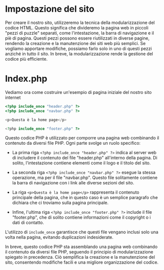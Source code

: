 # Impostazione del sito

Per creare il nostro sito, utilizzeremo la tecnica della modularizzazione del codice HTML. Questo significa che divideremo la pagina web in piccoli "pezzi di puzzle" separati, come l'intestazione, la barra di navigazione e il piè di pagina. Questi pezzi possono essere riutilizzati in diverse pagine, rendendo la creazione e la manutenzione dei siti web più semplici. Se vogliamo apportare modifiche, possiamo farlo solo in uno di questi pezzi anziché in tutto il sito. In breve, la modularizzazione rende la gestione del codice più efficiente.

# Index.php

Vediamo ora come costruire un'esempio di pagina iniziale del nostro sito internet

```php
<?php include_once "header.php" ?>
<?php include_once "navbar.php" ?>

<p>Questa è la home page</p>

<?php include_once "footer.php" ?>

```


Questo codice PHP è utilizzato per comporre una pagina web combinando il contenuto da diversi file PHP. Ogni parte svolge un ruolo specifico:

- La prima riga `<?php include_once "header.php" ?>` indica al server web di includere il contenuto del file "header.php" all'interno della pagina. Di solito, l'intestazione contiene elementi come il logo e il titolo del sito.

- La seconda riga `<?php include_once "navbar.php" ?>` esegue la stessa operazione, ma per il file "navbar.php". Questo file solitamente contiene la barra di navigazione con i link alle diverse sezioni del sito.

- La riga `<p>Questa è la home page</p>` rappresenta il contenuto principale della pagina, che in questo caso è un semplice paragrafo che dichiara che ci troviamo sulla pagina principale.

- Infine, l'ultima riga `<?php include_once "footer.php" ?>` include il file "footer.php", che di solito contiene informazioni come il copyright o i dati di contatto.

L'utilizzo di `include_once` garantisce che questi file vengano inclusi solo una volta nella pagina, evitando duplicazioni indesiderate.

In breve, questo codice PHP sta assemblando una pagina web combinando il contenuto da diversi file PHP, seguendo il principio di modularizzazione spiegato in precedenza. Ciò semplifica la creazione e la manutenzione del sito, consentendo modifiche facili e una migliore organizzazione del codice.
